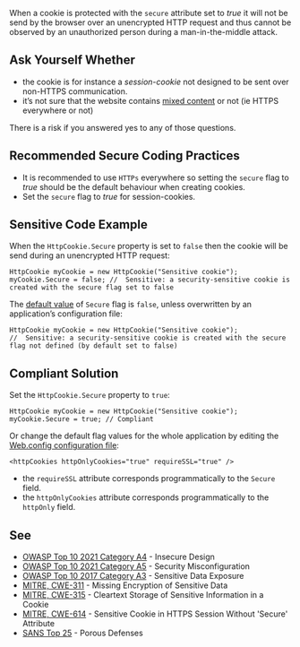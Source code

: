 When a cookie is protected with the `secure` attribute set to *true* it will not be send by the browser over an unencrypted HTTP request and thus cannot be observed by an unauthorized person during a man-in-the-middle attack.
 
## Ask Yourself Whether
 
- the cookie is for instance a *session-cookie* not designed to be sent over non-HTTPS communication.
- it’s not sure that the website contains [mixed content](https://developer.mozilla.org/en-US/docs/Web/Security/Mixed_content) or not
  (ie HTTPS everywhere or not)

There is a risk if you answered yes to any of those questions.
 
## Recommended Secure Coding Practices

- It is recommended to use `HTTPs` everywhere so setting the `secure` flag to *true* should be the default behaviour
  when creating cookies.
- Set the `secure` flag to *true* for session-cookies.

## Sensitive Code Example
 
When the `HttpCookie.Secure` property is set to `false` then the cookie will be send during an unencrypted HTTP request:

    HttpCookie myCookie = new HttpCookie("Sensitive cookie");
    myCookie.Secure = false; //  Sensitive: a security-sensitive cookie is created with the secure flag set to false

The [default value](https://docs.microsoft.com/en-us/dotnet/api/system.web.httpcookie.secure?view=netframework-4.8) of `Secure` flag is `false`, unless overwritten by an application’s configuration file:

    HttpCookie myCookie = new HttpCookie("Sensitive cookie");
    //  Sensitive: a security-sensitive cookie is created with the secure flag not defined (by default set to false)

## Compliant Solution
 
Set the `HttpCookie.Secure` property to `true`:

    HttpCookie myCookie = new HttpCookie("Sensitive cookie");
    myCookie.Secure = true; // Compliant

Or change the default flag values for the whole application by editing the [Web.config configuration file](https://docs.microsoft.com/en-us/previous-versions/dotnet/netframework-4.0/ms228262%28v=vs.100%29):

    <httpCookies httpOnlyCookies="true" requireSSL="true" />

- the `requireSSL` attribute corresponds programmatically to the `Secure` field.
- the `httpOnlyCookies` attribute corresponds programmatically to the `httpOnly` field.

## See

- [OWASP Top 10 2021 Category A4](https://owasp.org/Top10/A04_2021-Insecure_Design/) - Insecure Design
- [OWASP Top 10 2021 Category A5](https://owasp.org/Top10/A05_2021-Security_Misconfiguration/) - Security Misconfiguration
- [OWASP Top 10 2017 Category A3](https://www.owasp.org/index.php/Top_10-2017_A3-Sensitive_Data_Exposure) - Sensitive Data Exposure
- [MITRE, CWE-311](https://cwe.mitre.org/data/definitions/311) - Missing Encryption of Sensitive Data
- [MITRE, CWE-315](https://cwe.mitre.org/data/definitions/315) - Cleartext Storage of Sensitive Information in a Cookie
- [MITRE, CWE-614](https://cwe.mitre.org/data/definitions/614) - Sensitive Cookie in HTTPS Session Without 'Secure' Attribute
- [SANS Top 25](https://www.sans.org/top25-software-errors/#cat3) - Porous Defenses